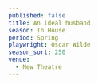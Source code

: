 ```yaml
---
published: false
title: An ideal husband
season: In House
period: Spring
playwright: Oscar Wilde
season_sort: 250
venue:
  - New Theatre
---
```



